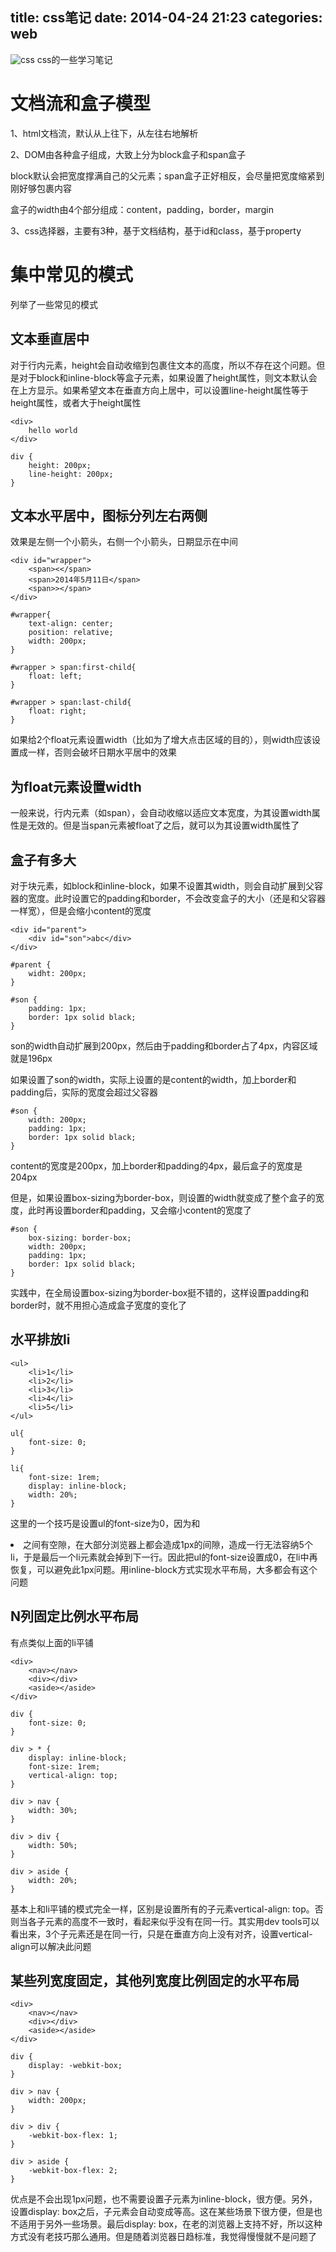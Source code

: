 title: css笔记
date: 2014-04-24 21:23
categories: web 
---
![css](http://pic.kyfxbl.com/css.jpeg)
css的一些学习笔记
<!--more-->

# 文档流和盒子模型

1、html文档流，默认从上往下，从左往右地解析

2、DOM由各种盒子组成，大致上分为block盒子和span盒子

block默认会把宽度撑满自己的父元素；span盒子正好相反，会尽量把宽度缩紧到刚好够包裹内容

盒子的width由4个部分组成：content，padding，border，margin

3、css选择器，主要有3种，基于文档结构，基于id和class，基于property

# 集中常见的模式

列举了一些常见的模式

## 文本垂直居中

对于行内元素，height会自动收缩到包裹住文本的高度，所以不存在这个问题。但是对于block和inline-block等盒子元素，如果设置了height属性，则文本默认会在上方显示。如果希望文本在垂直方向上居中，可以设置line-height属性等于height属性，或者大于height属性

```
<div>
    hello world
</div>
```

```
div {
    height: 200px;
    line-height: 200px;
}
```

## 文本水平居中，图标分列左右两侧

效果是左侧一个小箭头，右侧一个小箭头，日期显示在中间

```
<div id="wrapper">
    <span><</span>
    <span>2014年5月11日</span>
    <span>></span>
</div>
```

```
#wrapper{
    text-align: center;
    position: relative;
    width: 200px;
}

#wrapper > span:first-child{
    float: left;
}

#wrapper > span:last-child{
    float: right;
}
```

如果给2个float元素设置width（比如为了增大点击区域的目的），则width应该设置成一样，否则会破坏日期水平居中的效果

## 为float元素设置width

一般来说，行内元素（如span），会自动收缩以适应文本宽度，为其设置width属性是无效的。但是当span元素被float了之后，就可以为其设置width属性了

## 盒子有多大

对于块元素，如block和inline-block，如果不设置其width，则会自动扩展到父容器的宽度。此时设置它的padding和border，不会改变盒子的大小（还是和父容器一样宽），但是会缩小content的宽度

```
<div id="parent">
    <div id="son">abc</div>
</div>
```

```
#parent {
    widht: 200px;
}

#son {
    padding: 1px;
    border: 1px solid black;
}
```

son的width自动扩展到200px，然后由于padding和border占了4px，内容区域就是196px

如果设置了son的width，实际上设置的是content的width，加上border和padding后，实际的宽度会超过父容器

```
#son {
    width: 200px;
    padding: 1px;
    border: 1px solid black;
}
```
content的宽度是200px，加上border和padding的4px，最后盒子的宽度是204px

但是，如果设置box-sizing为border-box，则设置的width就变成了整个盒子的宽度，此时再设置border和padding，又会缩小content的宽度了

```
#son {
    box-sizing: border-box;
    width: 200px;
    padding: 1px;
    border: 1px solid black;
}
```
实践中，在全局设置box-sizing为border-box挺不错的，这样设置padding和border时，就不用担心造成盒子宽度的变化了

## 水平排放li

```
<ul>
    <li>1</li>
    <li>2</li>
    <li>3</li>
    <li>4</li>
    <li>5</li>
</ul>
```

```
ul{
    font-size: 0;
}

li{
    font-size: 1rem;
    display: inline-block;
    width: 20%;
}
```

这里的一个技巧是设置ul的font-size为0，因为</li>和<li>之间有空隙，在大部分浏览器上都会造成1px的间隙，造成一行无法容纳5个li，于是最后一个li元素就会掉到下一行。因此把ul的font-size设置成0，在li中再恢复，可以避免此1px问题。用inline-block方式实现水平布局，大多都会有这个问题

## N列固定比例水平布局

有点类似上面的li平铺

```
<div>
    <nav></nav>
    <div></div>
    <aside></aside>
</div>
```

```
div {
    font-size: 0;
}

div > * {
    display: inline-block;
    font-size: 1rem;
    vertical-align: top;
}

div > nav {
    width: 30%;
}

div > div {
    width: 50%;
}

div > aside {
    width: 20%;
}
```
基本上和li平铺的模式完全一样，区别是设置所有的子元素vertical-align: top。否则当各子元素的高度不一致时，看起来似乎没有在同一行。其实用dev tools可以看出来，3个子元素还是在同一行，只是在垂直方向上没有对齐，设置vertical-align可以解决此问题

## 某些列宽度固定，其他列宽度比例固定的水平布局

```
<div>
    <nav></nav>
    <div></div>
    <aside></aside>
</div>
```

```
div {
    display: -webkit-box;
}

div > nav {
    width: 200px;
}

div > div {
    -webkit-box-flex: 1;
}

div > aside {
    -webkit-box-flex: 2;
}
```

优点是不会出现1px问题，也不需要设置子元素为inline-block，很方便。另外，设置display: box之后，子元素会自动变成等高。这在某些场景下很方便，但是也不适用于另外一些场景。最后display: box，在老的浏览器上支持不好，所以这种方式没有老技巧那么通用。但是随着浏览器日趋标准，我觉得慢慢就不是问题了